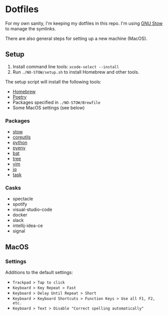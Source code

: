 # Dotfiles

For my own sanity, I'm keeping my dotfiles in this repo.
I'm using [GNU Stow](https://www.gnu.org/software/stow/) to manage the symlinks.

There are also general steps for setting up a new machine (MacOS).

## Setup

1. Install command line tools: `xcode-select --install`
2. Run `./NO-STOW/setup.sh` to install Homebrew and other tools.

The setup script will install the following tools:
- [Homebrew](https://brew.sh/)
- [Poetry](https://python-poetry.org/)
- Packages specified in `./NO-STOW/Brewfile`
- Some MacOS settings (see below)

### Packages

- [stow](https://www.gnu.org/software/stow/)
- [coreutils](https://www.gnu.org/software/coreutils/)
- [python](https://www.python.org/)
- [pyenv](https://github.com/pyenv/pyenv)
- [bat](https://github.com/sharkdp/bat)
- [tree](http://mama.indstate.edu/users/ice/tree/)
- [vim](https://www.vim.org/)
- [jq](https://stedolan.github.io/jq/)
- [task](https://taskwarrior.org/)

### Casks

- spectacle
- spotify
- visual-studio-code
- docker
- slack
- intellij-idea-ce
- signal

## MacOS

### Settings

Additions to the default settings:

- `Trackpad > Tap to click`
- `Keyboard > Key Repeat > Fast`
- `Keyboard > Delay Until Repeat > Short`
- `Keyboard > Keyboard Shortcuts > Function Keys > Use all F1, F2, etc.`
- `Keyboard > Text > Disable "Correct spelling automatically"`